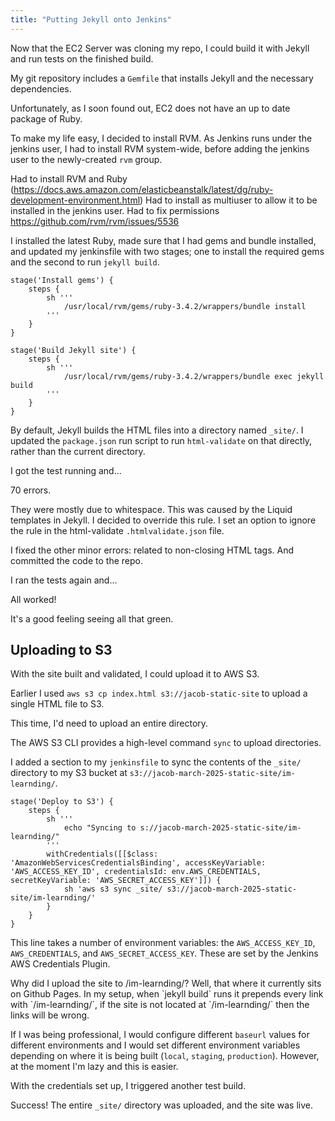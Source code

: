 ```yaml
---
title: "Putting Jekyll onto Jenkins"
---
```

Now that the EC2 Server was cloning my repo, I could build it with Jekyll and run tests on the finished build.

My git repository includes a `Gemfile` that installs Jekyll and the necessary dependencies.

Unfortunately, as I soon found out, EC2 does not have an up to date package of Ruby.

To make my life easy, I decided to install RVM. As Jenkins runs under the jenkins user, I had to install RVM system-wide, before adding the jenkins user to the newly-created `rvm` group.

Had to install RVM and Ruby (https://docs.aws.amazon.com/elasticbeanstalk/latest/dg/ruby-development-environment.html)
Had to install as multiuser to allow it to be installed in the jenkins user.
Had to fix permissions https://github.com/rvm/rvm/issues/5536

I installed the latest Ruby, made sure that I had gems and bundle installed, and updated my jenkinsfile with two stages; one to install the required gems and the second to run `jekyll build`.

```jenkinsfile
stage('Install gems') {
    steps {
        sh '''
            /usr/local/rvm/gems/ruby-3.4.2/wrappers/bundle install
        '''
    }
}

stage('Build Jekyll site') {
    steps {
        sh '''
            /usr/local/rvm/gems/ruby-3.4.2/wrappers/bundle exec jekyll build
        '''
    }
}
```

By default, Jekyll builds the HTML files into a directory named `_site/`. I updated the `package.json` run script to run `html-validate` on that directly, rather than the current directory.

I got the test running and...

70 errors.

They were mostly due to whitespace. This was caused by the Liquid templates in Jekyll. I decided to override this rule. I set an option to ignore the rule in the html-validate `.htmlvalidate.json` file.

I fixed the other minor errors: related to non-closing HTML tags. And committed the code to the repo.

I ran the tests again and...

All worked!

It's a good feeling seeing all that green.

## Uploading to S3

With the site built and validated, I could upload it to AWS S3.

Earlier I used `aws s3 cp index.html s3://jacob-static-site` to upload a single HTML file to S3.

This time, I'd need to upload an entire directory.

The AWS S3 CLI provides a high-level command `sync` to upload directories.

I added a section to my `jenkinsfile` to sync the contents of the `_site/` directory to my S3 bucket at `s3://jacob-march-2025-static-site/im-learnding/`.

```jenkinsfile
stage('Deploy to S3') {
    steps {
        sh '''
            echo "Syncing to s://jacob-march-2025-static-site/im-learnding/"
        '''
        withCredentials([[$class: 'AmazonWebServicesCredentialsBinding', accessKeyVariable: 'AWS_ACCESS_KEY_ID', credentialsId: env.AWS_CREDENTIALS, secretKeyVariable: 'AWS_SECRET_ACCESS_KEY']]) {
            sh 'aws s3 sync _site/ s3://jacob-march-2025-static-site/im-learnding/'
        }
    }
}
```

This line takes a number of environment variables: the `AWS_ACCESS_KEY_ID`, `AWS_CREDENTIALS`, and `AWS_SECRET_ACCESS_KEY`. These are set by the Jenkins AWS Credentials Plugin.

<aside markdown="1">Why did I upload the site to /im-learnding/? Well, that where it currently sits on Github Pages. In my setup, when `jekyll build` runs it prepends every link with `/im-learnding/`, if the site is not located at `/im-learnding/` then the links will be wrong.

If I was being professional, I would configure different `baseurl` values for different environments and I would set different environment variables depending on where it is being built (`local`, `staging`, `production`). However, at the moment I'm lazy and this is easier.</aside>

With the credentials set up, I triggered another test build.

Success! The entire `_site/` directory was uploaded, and the site was live.

